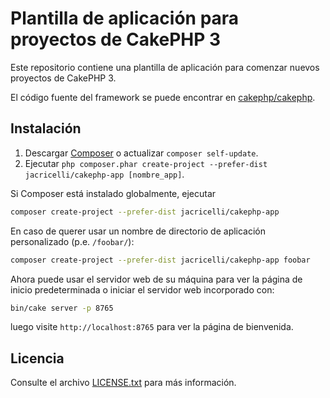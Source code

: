 # Plantilla de aplicación para proyectos de CakePHP 3

Este repositorio contiene una plantilla de aplicación para comenzar nuevos proyectos de CakePHP 3.

El código fuente del framework se puede encontrar en [cakephp/cakephp](https://github.com/cakephp/cakephp).

## Instalación

1. Descargar [Composer](https://getcomposer.org/doc/00-intro.md) o actualizar `composer self-update`.
2. Ejecutar `php composer.phar create-project --prefer-dist jacricelli/cakephp-app [nombre_app]`.

Si Composer está instalado globalmente, ejecutar

```bash
composer create-project --prefer-dist jacricelli/cakephp-app
```

En caso de querer usar un nombre de directorio de aplicación personalizado (p.e. `/foobar/`):

```bash
composer create-project --prefer-dist jacricelli/cakephp-app foobar
```

Ahora puede usar el servidor web de su máquina para ver la página de inicio predeterminada o iniciar
el servidor web incorporado con:

```bash
bin/cake server -p 8765
```

luego visite `http://localhost:8765` para ver la página de bienvenida.

## Licencia

Consulte el archivo [LICENSE.txt](LICENSE.txt) para más información.
